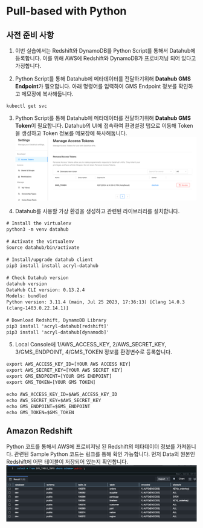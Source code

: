 # Pull-based with Python
## 사전 준비 사항
1. 이번 실습에서는 Redshift와 DynamoDB를 Python Script를 통해서 Datahub에 등록합니다. 이를 위해 AWS에 Redshift와 DynamoDB가 프로비저닝 되어 있다고 가정합니다.

2. Python Script를 통해 Datahub에 메타데이터를 전달하기위해 **Datahub GMS Endpoint**가 필요합니다.
아래 명령어를 입력하여 GMS Endpoint 정보를 확인하고 메모장에 복사해둡니다.
<pre><code>kubectl get svc</code></pre>

3. Python Script를 통해 Datahub에 메타데이터를 전달하기위해 **Datahub GMS Token**이 필요합니다.
Datahub의 UI에 접속하여 환경설정 탭으로 이동해 Token을 생성하고 Token 정보를 메모장에 복사해둡니다.
<img src="/1.pic/Pic9.png"></img>

4. Datahub를 사용할 가상 환경을 생성하고 관련된 라이브러리를 설치합니다.
<pre><code># Install the virtualenv
python3 -m venv datahub

# Activate the virtualenv
Source datahub/bin/activate

# Install/upgrade datahub client
pip3 install install acryl-datahub

# Check Datahub version
datahub version
DataHub CLI version: 0.13.2.4
Models: bundled
Python version: 3.11.4 (main, Jul 25 2023, 17:36:13) [Clang 14.0.3 (clang-1403.0.22.14.1)]

# Download Redshift, DynamoDB Library
pip3 install 'acryl-datahub[redshift]'
pip3 install 'acryl-datahub[dynamodb]'
</code></pre>

5. Local Console에 1/AWS_ACCESS_KEY, 2/AWS_SECRET_KEY, 3/GMS_ENDPOINT, 4/GMS_TOKEN 정보를 환경변수로 등록합니다.

<pre><code>export AWS_ACCESS_KEY_ID=[YOUR AWS ACCESS KEY]
export AWS_SECRET_KEY=[YOUR AWS SECRET KEY]
export GMS_ENDPOINT=[YOUR GMS ENDPOINT]
export GMS_TOKEN=[YOUR GMS TOKEN]

echo AWS_ACCESS_KEY_ID=$AWS_ACCESS_KEY_ID
echo AWS_SECRET_KEY=$AWS_SECRET_KEY
echo GMS_ENDPOINT=$GMS_ENDPOINT
echo GMS_TOKEN=$GMS_TOKEN
</code></pre>


## Amazon Redshift

Python 코드를 통해서 AWS에 프로비저닝 된 Redshift의 메타데이터 정보를 가져옵니다. 관련된 Sample Python 코드는 링크를 통해 확인 가능합니다.
먼저 Data의 원본인 Redshift에 어떤 테이블이 저장되어 있는지 확인합니다.
<img src="/1.pic/Pic10.png"></img>
